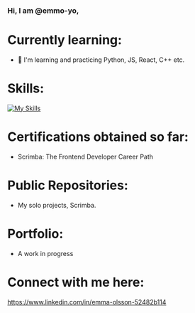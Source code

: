 ### Hi, I am @emmo-yo,  

# Currently learning:
- 🌱 I'm learning and practicing Python, JS, React, C++ etc. 

# Skills:
[![My Skills](https://skillicons.dev/icons?i=react,js,html,css,py)](https://skillicons.dev)

# Certifications obtained so far:
- Scrimba: The Frontend Developer Career Path

# Public Repositories: 
- My solo projects, Scrimba. 

# Portfolio:
- A work in progress

# Connect with me here:
https://www.linkedin.com/in/emma-olsson-52482b114
